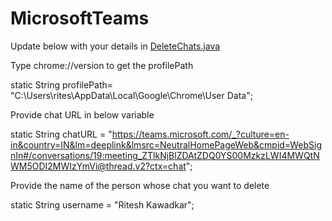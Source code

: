 # MicrosoftTeams

Update below with your details in [DeleteChats.java](https://github.com/riteshkawadkar/MicrosoftTeams/blob/master/src/main/java/util/DeleteChats.java)

Type chrome://version to get the profilePath 


static String profilePath= "C:\\Users\\rites\\AppData\\Local\\Google\\Chrome\\User Data";

Provide chat URL in below variable


static String chatURL = "https://teams.microsoft.com/_?culture=en-in&country=IN&lm=deeplink&lmsrc=NeutralHomePageWeb&cmpid=WebSignIn#/conversations/19:meeting_ZTlkNjBlZDAtZDQ0YS00MzkzLWI4MWQtNWM5ODI2MWIzYmVi@thread.v2?ctx=chat";

Provide the name of the person whose chat you want to delete


static String username = "Ritesh Kawadkar";
